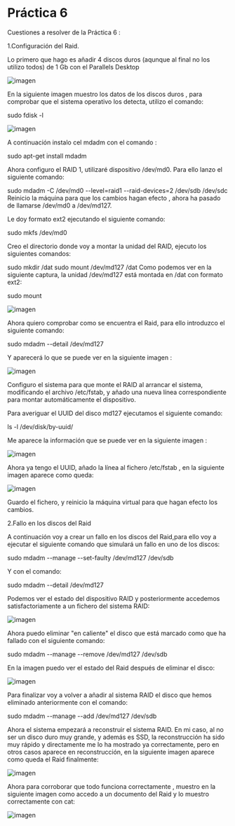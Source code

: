 # Práctica 6

Cuestiones a resolver de la Práctica 6 : 

1.Configuración del Raid.

Lo primero que hago es añadir 4 discos duros (aqunque al final no los utilizo todos) de 1 Gb con el Parallels Desktop

![imagen](imagen1.png)

En la siguiente imagen muestro los datos de los discos duros , para comprobar que el sistema operativo los detecta, utilizo el comando:

sudo fdisk -l

![imagen](imagen2.png)

A continuación instalo cel mdadm con el comando :

sudo apt-get install mdadm

Ahora configuro el RAID 1, utilizaré dispositivo /dev/md0. Para ello lanzo el siguiente comando:

sudo mdadm -C /dev/md0 --level=raid1 --raid-devices=2 /dev/sdb /dev/sdc
Reinicio la máquina para que los cambios hagan efecto , ahora ha pasado de llamarse /dev/md0 a /dev/md127.

Le doy formato ext2 ejecutando el siguiente comando:

sudo mkfs /dev/md0

Creo el directorio donde voy a montar la unidad del RAID, ejecuto los siguientes comandos:

sudo mkdir /dat
sudo mount /dev/md127 /dat
Como podemos ver en la siguiente captura, la unidad /dev/md127 está montada en /dat con formato ext2:

sudo mount

![imagen](imagen3.png)

Ahora quiero comprobar como se encuentra el Raid, para ello introduzco el siguiente comando:

sudo mdadm --detail /dev/md127

Y aparecerá lo que se puede ver en la siguiente imagen :

![imagen](imagen4.png)

Configuro el sistema para que monte el RAID al arrancar el sistema, modificando el archivo /etc/fstab, y añado una nueva línea correspondiente para montar automáticamente el dispositivo.

Para averiguar el UUID del disco md127 ejecutamos el siguiente comando:

ls -l /dev/disk/by-uuid/

Me aparece la información que se puede ver en la siguiente imagen :

![imagen](imagen5.png)

Ahora ya tengo el UUID, añado la línea al fichero /etc/fstab , en la siguiente imagen aparece como queda:

![imagen](imagen6.png)

Guardo el fichero, y reinicio la máquina virtual para que hagan efecto los cambios.

2.Fallo en los discos del Raid

A continuación voy a crear un fallo en los discos del Raid,para ello voy a ejecutar el siguiente comando que simulará un fallo en uno de los discos:

sudo mdadm --manage --set-faulty /dev/md127 /dev/sdb

Y con el comando:

sudo mdadm --detail /dev/md127

Podemos ver el estado del dispositivo RAID y posteriormente accedemos satisfactoriamente a un fichero del sistema RAID:

![imagen](imagen7.png)

Ahora puedo eliminar "en caliente" el disco que está marcado como que ha fallado con el siguiente comando:

sudo mdadm --manage --remove /dev/md127 /dev/sdb

En la imagen puedo ver el estado del Raid después de eliminar el disco:

![imagen](imagen8.png)

Para finalizar voy a volver a añadir al sistema RAID el disco que hemos eliminado anteriormente con el comando:

sudo mdadm --manage --add /dev/md127 /dev/sdb

Ahora el sistema empezará a reconstruir el sistema RAID. En mi caso, al no ser un disco duro muy grande, y además es SSD, la reconstrucción ha sido muy rápido y directamente me lo ha mostrado ya correctamente, pero en otros casos aparece en reconstrucción, en la siguiente imagen aparece como queda el Raid finalmente:

![imagen](imagen9.png)

Ahora para corroborar que todo funciona correctamente , muestro en la siguiente imagen como accedo a un documento del Raid y lo muestro correctamente con cat:

![imagen](imagen10.png)












